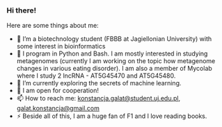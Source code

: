 ### Hi there!


Here are some things about me:

- 🌱 I’m a biotechnology student (FBBB at Jagiellonian University) with some interest in bioinformatics
- :blue_book: I program in Python and Bash. I am mostly interested in studying metagenomes (currently I am working on the topic how metagenome changes in various eating disorder). I am also a member of Mycolab where I study 2 lncRNA - AT5G45470 and AT5G45480.
- 🔭 I’m currently exploring the secrets of machine learning. 
- 💬 I am open for cooperation!
- 📫 How to reach me: konstancja.galat@student.uj.edu.pl, galat.konstancja@gmail.com
- ⚡ Beside all of this, I am a huge fan of F1 and I love reading books.
